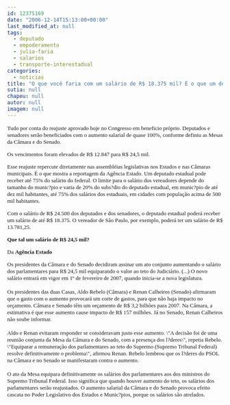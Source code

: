 ```yaml
---
id: 12375169
date: "2006-12-14T15:13:00+00:00"
last_modified_at: null
tags:
  - deputado
  - empoderamento
  - julia-faria
  - salarios
  - transporte-interestadual
categories:
  - noticias
title: "O que você faria com um salário de R$ 18.375 mil? É o que um deputado estadual poderá receber!"
sutia: null
chapeu: null
autor: null
imagem: null
---
```

<p><FONT size=2></p>
<p><P><FONT face=Verdana>Tudo por conta do reajuste aprovado hoje no Congresso em beneficio próprio. Deputados e senadores serão beneficiados com o aumento salarial de quase 100%, conforme definiu as Mesas da Câmara e do Senado.</p>
<p> Os vencimentos foram elevados de R$ 12.847 para R$ 24,5 mil. </FONT></P></p>
<p><P><FONT face=Verdana>Esse reajuste repercute diretamente nas assembléias legislativas nos Estados e nas Câmaras municipais. É o que mostra a reportagem da Agência Estado. Um deputado estadual pode receber até 75% do salário do federal. O limite para o salário dos vereadores depende do tamanho do munic?pio e varia de 20% do subs?dio do deputado estadual, em munic?pio de até dez mil habitantes, até 75% dos salários dos estaduais, em cidades com população acima de 500 mil habitantes. </FONT></P></p>
<p><P><FONT face=Verdana>Com o salário de R$ 24.500 dos deputados e dos senadores, o deputado estadual poderá receber um salário de até R$ 18.375. O vereador de São Paulo, por exemplo, poderá ter um salário de R$ 13.781,25.<BR></FONT></P><B></p>
<p><P><FONT face=Verdana>Que tal um salário de R$ 24,5 mil?</FONT></P></B></p>
<p><P><FONT face=Verdana>Da <STRONG>Agência Estado</STRONG></FONT></P></p>
<p><P><FONT face=Verdana>Os presidentes da Câmara e do Senado decidiram assinar um ato conjunto aumentando o salário dos parlamentares para R$ 24,5 mil equiparando o valor ao teto do Judiciário. (...) O novo salário entrará em vigor em 1º de fevereiro de 2007, quando inicia-se a nova legislatura.<BR><BR>Os presidentes das duas Casas, Aldo Rebelo (Câmara) e Renan Calheiros (Senado) afirmaram que o gasto com o aumento provocará um corte de gastos, para que não haja impacto no orçamento. Câmara e Senado têm um orçamento de R$ 3,2 bilhões para 2007. Na Câmara, a estimativa é que esse aumento cause impacto de R$ 157 milhões. Já no Senado, Renan Calheiros não soube informar.<BR><BR>Aldo e Renan evitaram responder se consideravam justo esse aumento. \"A decisão foi de uma reunião conjunta da Mesa da Câmara e do Senado, com a presença dos l?deres\", repetia Rebelo. \"Equiparar a remuneração dos parlamentares ao teto do Supremo (Supremo Tribunal Federal) resolve definitivamente o problema\", afirmou Renan. Rebelo lembrou que os l?deres do PSOL na Câmara e no Senado se manifestaram contra o aumento.<BR><BR>O ato da Mesa equipara definitivamente os salários dos parlamentares aos dos ministros do Supremo Tribunal Federal. Isso significa que quando houver aumento do teto, os salários dos parlamentares serão reajustados. O aumento salarial da Câmara e do Senado provoca efeito cascata no Poder Legislativo dos Estados e Munic?pios, porque os salários são atrelados.</FONT></P></FONT> </p>
